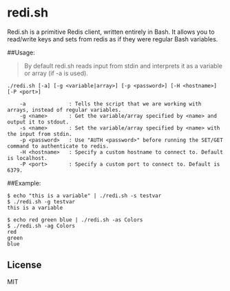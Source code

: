# redi.sh

Redi.sh is a primitive Redis client, written entirely in Bash. It allows you to read/write keys and sets from redis as if they were regular Bash variables.

##Usage:

>By default redi.sh reads input from stdin and interprets it as a variable or array (if -a is used).

```
./redi.sh [-a] [-g <variable|array>] [-p <password>] [-H <hostname>] [-P <port>]

    -a              : Tells the script that we are working with arrays, instead of regular variables.
    -g <name>       : Get the variable/array specified by <name> and output it to stdout.
	-s <name>		: Set the variable/array specified by <name> with the input from stdin.
    -p <password>   : Use "AUTH <password>" before running the SET/GET command to authenticate to redis.
    -H <hostname>   : Specify a custom hostname to connect to. Default is localhost.
    -P <port>       : Specify a custom port to connect to. Default is 6379.
```

##Example:

```shell
$ echo "this is a variable" | ./redi.sh -s testvar
$ ./redi.sh -g testvar
this is a variable
```

```shell
$ echo red green blue | ./redi.sh -as Colors
$ ./redi.sh -ag Colors
red
green
blue
```

License
----

MIT
